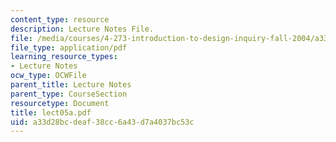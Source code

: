```yaml
---
content_type: resource
description: Lecture Notes File.
file: /media/courses/4-273-introduction-to-design-inquiry-fall-2004/a33d28bcdeaf38cc6a43d7a4037bc53c_lect05a.pdf
file_type: application/pdf
learning_resource_types:
- Lecture Notes
ocw_type: OCWFile
parent_title: Lecture Notes
parent_type: CourseSection
resourcetype: Document
title: lect05a.pdf
uid: a33d28bc-deaf-38cc-6a43-d7a4037bc53c
---
```

